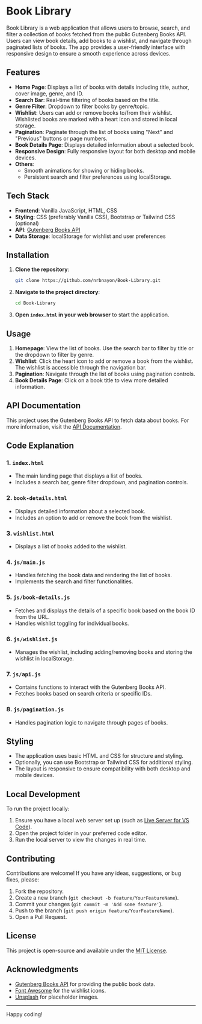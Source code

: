 
# Book Library

Book Library is a web application that allows users to browse, search, and filter a collection of books fetched from the public Gutenberg Books API. Users can view book details, add books to a wishlist, and navigate through paginated lists of books. The app provides a user-friendly interface with responsive design to ensure a smooth experience across devices.

## Features

- **Home Page**: Displays a list of books with details including title, author, cover image, genre, and ID.
- **Search Bar**: Real-time filtering of books based on the title.
- **Genre Filter**: Dropdown to filter books by genre/topic.
- **Wishlist**: Users can add or remove books to/from their wishlist. Wishlisted books are marked with a heart icon and stored in local storage.
- **Pagination**: Paginate through the list of books using "Next" and "Previous" buttons or page numbers.
- **Book Details Page**: Displays detailed information about a selected book.
- **Responsive Design**: Fully responsive layout for both desktop and mobile devices.
- **Others**:
  - Smooth animations for showing or hiding books.
  - Persistent search and filter preferences using localStorage.

## Tech Stack

- **Frontend**: Vanilla JavaScript, HTML, CSS
- **Styling**: CSS (preferably Vanilla CSS), Bootstrap or Tailwind CSS (optional)
- **API**: [Gutenberg Books API](https://gutendex.com/)
- **Data Storage**: localStorage for wishlist and user preferences

## Installation

1. **Clone the repository**:
   ```bash
   git clone https://github.com/nrbnayon/Book-Library.git
   ```
2. **Navigate to the project directory**:
   ```bash
   cd Book-Library
   ```
3. **Open `index.html` in your web browser** to start the application.

## Usage

1. **Homepage**: View the list of books. Use the search bar to filter by title or the dropdown to filter by genre.
2. **Wishlist**: Click the heart icon to add or remove a book from the wishlist. The wishlist is accessible through the navigation bar.
3. **Pagination**: Navigate through the list of books using pagination controls.
4. **Book Details Page**: Click on a book title to view more detailed information.

## API Documentation

This project uses the Gutenberg Books API to fetch data about books. For more information, visit the [API Documentation](https://gutendex.com/).

## Code Explanation

### 1. `index.html`
   - The main landing page that displays a list of books.
   - Includes a search bar, genre filter dropdown, and pagination controls.

### 2. `book-details.html`
   - Displays detailed information about a selected book.
   - Includes an option to add or remove the book from the wishlist.

### 3. `wishlist.html`
   - Displays a list of books added to the wishlist.

### 4. `js/main.js`
   - Handles fetching the book data and rendering the list of books.
   - Implements the search and filter functionalities.

### 5. `js/book-details.js`
   - Fetches and displays the details of a specific book based on the book ID from the URL.
   - Handles wishlist toggling for individual books.

### 6. `js/wishlist.js`
   - Manages the wishlist, including adding/removing books and storing the wishlist in localStorage.

### 7. `js/api.js`
   - Contains functions to interact with the Gutenberg Books API.
   - Fetches books based on search criteria or specific IDs.

### 8. `js/pagination.js`
   - Handles pagination logic to navigate through pages of books.

## Styling

- The application uses basic HTML and CSS for structure and styling.
- Optionally, you can use Bootstrap or Tailwind CSS for additional styling.
- The layout is responsive to ensure compatibility with both desktop and mobile devices.

## Local Development

To run the project locally:
1. Ensure you have a local web server set up (such as [Live Server for VS Code](https://marketplace.visualstudio.com/items?itemName=ritwickdey.LiveServer)).
2. Open the project folder in your preferred code editor.
3. Run the local server to view the changes in real time.

## Contributing

Contributions are welcome! If you have any ideas, suggestions, or bug fixes, please:
1. Fork the repository.
2. Create a new branch (`git checkout -b feature/YourFeatureName`).
3. Commit your changes (`git commit -m 'Add some feature'`).
4. Push to the branch (`git push origin feature/YourFeatureName`).
5. Open a Pull Request.

## License

This project is open-source and available under the [MIT License](LICENSE).

## Acknowledgments

- [Gutenberg Books API](https://gutendex.com/) for providing the public book data.
- [Font Awesome](https://fontawesome.com/) for the wishlist icons.
- [Unsplash](https://unsplash.com/) for placeholder images.
  
---

Happy coding!
